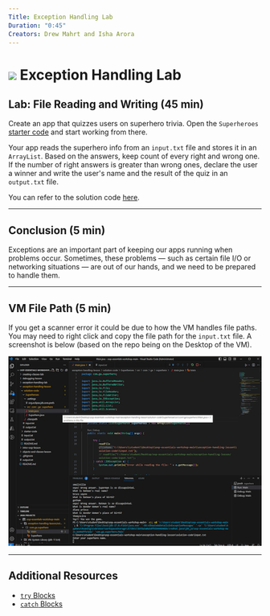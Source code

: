 ```yaml
---
Title: Exception Handling Lab
Duration: "0:45"
Creators: Drew Mahrt and Isha Arora
---
```


# ![](https://ga-dash.s3.amazonaws.com/production/assets/logo-9f88ae6c9c3871690e33280fcf557f33.png) Exception Handling Lab

## Lab: File Reading and Writing (45 min)

Create an app that quizzes users on superhero trivia. Open the `Superheroes` [starter code](../exception-handling-lesson/starter-code/Superheroes) and start working from there.

Your app reads the superhero info from an `input.txt` file and stores it in an `ArrayList`. Based on the answers, keep count of every right and wrong one. If the number of right answers is greater than wrong ones, declare the user a winner and write the user's name and the result of the quiz in an `output.txt` file.

You can refer to the solution code [here](../exception-handling-lesson/solution-code/Superheroes).
***

<a name="conclusion"></a>

## Conclusion (5 min)

Exceptions are an important part of keeping our apps running when problems occur. Sometimes, these problems — such as certain file I/O or networking situations — are out of our hands, and we need to be prepared to handle them.

***

<a name="VM File Path"></a>

## VM File Path (5 min)

If you get a scanner error it could be due to how the VM handles file paths. You may need to right click and copy the file path for the `input.txt` file. A screenshot is below (based on the repo being on the Desktop of the VM).

![](./scanner.png)

***

## Additional Resources
- [`try` Blocks](https://docs.oracle.com/javase/tutorial/essential/exceptions/try.html)
- [`catch` Blocks](https://docs.oracle.com/javase/tutorial/essential/exceptions/catch.html)
